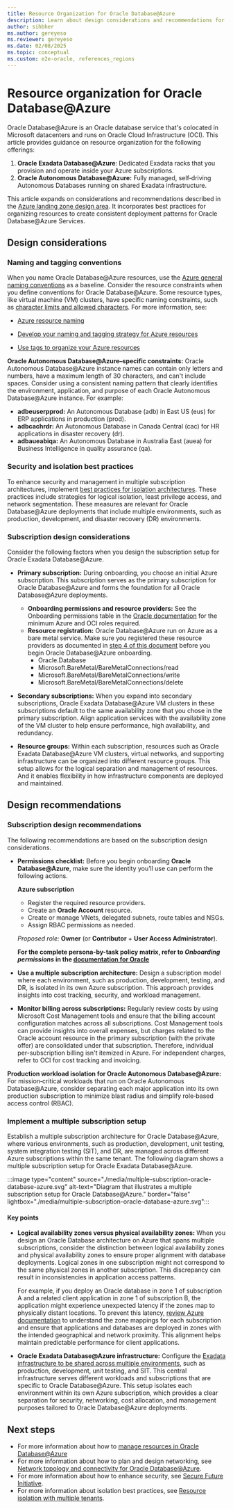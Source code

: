 ```yaml
---
title: Resource Organization for Oracle Database@Azure
description: Learn about design considerations and recommendations for how to organize resources and optimize deployments in Oracle Database@Azure.
author: sihbher
ms.author: gereyeso
ms.reviewer: gereyeso
ms.date: 02/08/2025
ms.topic: conceptual
ms.custom: e2e-oracle, references_regions
---
```


# Resource organization for Oracle Database@Azure

Oracle Database@Azure is an Oracle database service that's colocated in Microsoft datacenters and runs on Oracle Cloud Infrastructure (OCI). This article provides guidance on resource organization for the following offerings:
1. **Oracle Exadata Database@Azure**: Dedicated Exadata racks that you provision and operate inside your Azure subscriptions.
2. **Oracle Autonomous Database@Azure:** Fully managed, self‑driving Autonomous Databases running on shared Exadata infrastructure.

This article expands on considerations and recommendations described in the [Azure landing zone design area](../../ready/landing-zone/design-area/resource-org.md). It incorporates best practices for organizing resources to create consistent deployment patterns for Oracle Database@Azure Services.

## Design considerations

### Naming and tagging conventions

When you name Oracle Database@Azure resources, use the [Azure general naming conventions](../../ready/azure-best-practices/naming-and-tagging.md) as a baseline. Consider the resource constraints when you define conventions for Oracle Database@Azure. Some resource types, like virtual machine (VM) clusters, have specific naming constraints, such as [character limits and allowed characters](/azure/oracle/oracle-db/provision-oracle-database). For more information, see:

- [Azure resource naming](../../ready/azure-best-practices/resource-naming.md)

- [Develop your naming and tagging strategy for Azure resources](../../ready/azure-best-practices/naming-and-tagging.md)

- [Use tags to organize your Azure resources](/azure/azure-resource-manager/management/tag-resources)

**Oracle Autonomous Database@Azure–specific constraints:** Oracle Autonomous Database@Azure instance names can contain only letters and numbers, have a maximum length of 30 characters, and can't include spaces. Consider using a consistent naming pattern that clearly identifies the environment, application, and purpose of each Oracle Autonomous Database@Azure instance. For example:
- **adbeuserpprod:** An Autonomous Database (adb) in East US (eus) for ERP applications in production (prod).
- **adbcachrdr:** An Autonomous Database in Canada Central (cac) for HR applications in disaster recovery (dr).
- **adbaueabiqa:** An Autonomous Database in Australia East (auea) for Business Intelligence in quality assurance (qa). 


### Security and isolation best practices

To enhance security and management in multiple subscription architectures, implement [best practices for isolation architectures](/entra/architecture/secure-best-practices). These practices include strategies for logical isolation, least privilege access, and network segmentation. These measures are relevant for Oracle Database@Azure deployments that include multiple environments, such as production, development, and disaster recovery (DR) environments.


### Subscription design considerations

Consider the following factors when you design the subscription setup for Oracle Exadata Database@Azure.

- **Primary subscription:** During onboarding, you choose an initial Azure subscription. This subscription serves as the primary subscription for Oracle Database@Azure and forms the foundation for all Oracle Database@Azure deployments.
  - **Onboarding permissions and resource providers:** See the Onboarding permissions table in the [Oracle documentation](https://docs.oracle.com/en-us/iaas/Content/database-at-azure/oaaprerequisites.htm#oaaprereq_1_permissions__onboarding-permissions-table-title) for the minimum Azure and OCI roles required.
  - **Resource registration:** Oracle Database@Azure run on Azure as a bare metal service. Make sure you registered these resource providers as documented in [step 4 of this document](https://docs.oracle.com/en-us/iaas/Content/database-at-azure/oaaprerequisites.htm) before you begin Oracle Database@Azure onboarding. 
    - Oracle.Database
    - Microsoft.BareMetal/BareMetalConnections/read
    - Microsoft.BareMetal/BareMetalConnections/write
    - Microsoft.BareMetal/BareMetalConnections/delete


- **Secondary subscriptions:** When you expand into secondary subscriptions, Oracle Exadata Database@Azure VM clusters in these subscriptions default to the same availability zone that you chose in the primary subscription. Align application services with the availability zone of the VM cluster to help ensure performance, high availability, and redundancy.

- **Resource groups:** Within each subscription, resources such as  Oracle Exadata Database@Azure VM clusters, virtual networks, and supporting infrastructure can be organized into different resource groups. This setup allows for the logical separation and management of resources. And it enables flexibility in how infrastructure components are deployed and maintained.

## Design recommendations

### Subscription design recommendations

The following recommendations are based on the subscription design considerations.

- **Permissions checklist:** Before you begin onboarding **Oracle Database@Azure**, make sure the identity you’ll use can perform the following actions.

   **Azure subscription**
     - Register the required resource providers.
     - Create an **Oracle Account** resource.
     - Create or manage VNets, delegated subnets, route tables and NSGs.
     - Assign RBAC permissions as needed.

     *Proposed role:* **Owner** (or **Contributor** + **User Access Administrator**).

  **For the complete persona-by-task policy matrix, refer to *Onboarding permissions* in the [documentation for Oracle](https://docs.oracle.com/en-us/iaas/Content/database-at-azure/oaaprerequisites.htm#oaaprereq_1_permissions__onboarding-permissions-table-title)**


- **Use a multiple subscription architecture:** Design a subscription model where each environment, such as production, development, testing, and DR, is isolated in its own Azure subscription. This approach provides insights into cost tracking, security, and workload management.

- **Monitor billing across subscriptions:** Regularly review costs by using Microsoft Cost Management tools and ensure that the billing account configuration matches across all subscriptions. Cost Management tools can provide insights into overall expenses, but charges related to the Oracle account resource in the primary subscription (with the private offer) are consolidated under that subscription. Therefore, individual per-subscription billing isn't itemized in Azure. For independent charges, refer to OCI for cost tracking and invoicing.

**Production workload isolation for Oracle Autonomous Database@Azure:** For mission‑critical workloads that run on Oracle Autonomous Database@Azure, consider separating each major application into its own production subscription to minimize blast radius and simplify role‑based access control (RBAC).

### Implement a multiple subscription setup

Establish a multiple subscription architecture for Oracle Database@Azure, where various environments, such as production, development, unit testing, system integration testing (SIT), and DR, are managed across different Azure subscriptions within the same tenant. The following diagram shows a multiple subscription setup for Oracle Exadata Database@Azure.



:::image type="content" source="./media/multiple-subscription-oracle-database-azure.svg" alt-text="Diagram that illustrates a multiple subscription setup for Oracle Database@Azure." border="false" lightbox="./media/multiple-subscription-oracle-database-azure.svg":::

#### Key points

- **Logical availability zones versus physical availability zones:** When you design an Oracle Database architecture on Azure that spans multiple subscriptions, consider the distinction between logical availability zones and physical availability zones to ensure proper alignment with database deployments. Logical zones in one subscription might not correspond to the same physical zones in another subscription. This discrepancy can result in inconsistencies in application access patterns.

  For example, if you deploy an Oracle database in zone 1 of subscription A and a related client application in zone 1 of subscription B, the application might experience unexpected latency if the zones map to physically distant locations. To prevent this latency, [review Azure documentation](/azure/reliability/availability-zones-overview?tabs=azure-cli#physical-and-logical-availability-zones) to understand the zone mappings for each subscription and ensure that applications and databases are deployed in zones with the intended geographical and network proximity. This alignment helps maintain predictable performance for client applications.

- **Oracle Exadata Database@Azure infrastructure:** Configure the [Exadata infrastructure to be shared across multiple environments](/azure/oracle/oracle-db/link-oracle-database-multiple-subscription#use-multiple-azure-subscriptions-with-oracle-databaseazure), such as production, development, unit testing, and SIT. This central infrastructure serves different workloads and subscriptions that are specific to Oracle Database@Azure. This setup isolates each environment within its own Azure subscription, which provides a clear separation for security, networking, cost allocation, and management purposes tailored to Oracle Database@Azure deployments.


## Next steps

- For more information about how to [manage resources in Oracle Database@Azure](/azure/oracle/oracle-db/oracle-database-manage-autonomous-database-resources)
- For more information about how to plan and design networking, see [Network topology and connectivity for Oracle Database@Azure](/azure/cloud-adoption-framework/scenarios/oracle-iaas/oracle-network-topology-odaa).
- For more information about how to enhance security, see [Secure Future Initiative](https://www.microsoft.com/trust-center/security/secure-future-initiative).
- For more information about isolation best practices, see [Resource isolation with multiple tenants](/entra/architecture/secure-multiple-tenants).
